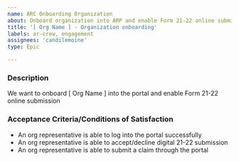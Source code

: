```yaml
---
name: ARC Onboarding Organization
about: Onboard organization into ARP and enable Form 21-22 online submission
title: '[ Org Name ] - Organization onboarding'
labels: ar-crew, engagement
assignees: 'candilemoine'
type: Epic

---
```

<!-- engagement-template -->
### Description
We want to onboard [ Org Name ] into the portal and enable Form 21-22 online submission

### Acceptance Criteria/Conditions of Satisfaction
<!-- Specify criteria for ticket completion -->
- An org representative is able to log into the portal successfully
- An org representative is able to accept/decline digital 21-22 submission
- An org representative is able to submit a claim through the portal

<!-- This template automatically generates sub-issues defined by [this workflow](https://github.com/department-of-veterans-affairs/va.gov-team/blob/master/.github/workflows/create-engagement-subissues.yml) -->
